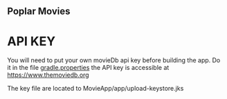 ## Poplar Movies 

# API KEY 

You will need to put your own movieDb api key before building the app. Do it in the file [gradle.properties](https://github.com/sergeD97/MovieApp/blob/master/gradle.properties) the API key is accessible at https://www.themoviedb.org

The key file are located to MovieApp/app/upload-keystore.jks

